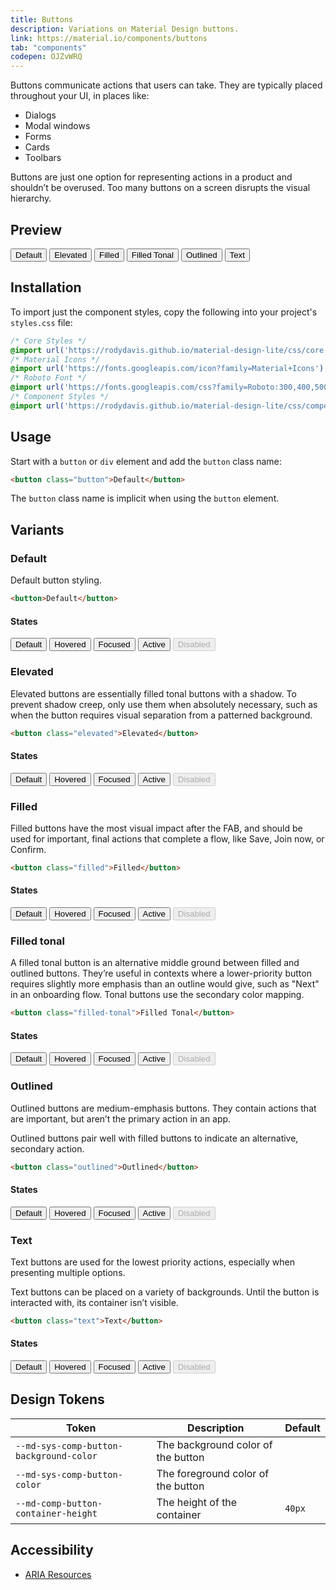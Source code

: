 ```yaml
---
title: Buttons
description: Variations on Material Design buttons.
link: https://material.io/components/buttons
tab: "components"
codepen: OJZvWRQ
---
```


Buttons communicate actions that users can take. They are typically placed throughout your UI, in places like:

- Dialogs
- Modal windows
- Forms
- Cards
- Toolbars

Buttons are just one option for representing actions in a product and shouldn’t be overused. Too many buttons on a screen disrupts the visual hierarchy.

## Preview

<div class="preview">
  <button>Default</button>
  <button class="elevated">Elevated</button>
  <button class="filled">Filled</button>
  <button class="filled-tonal">Filled Tonal</button>
  <button class="outlined">Outlined</button>
  <button class="text">Text</button>
</div>

## Installation

To import just the component styles, copy the following into your project's `styles.css` file:

```css
/* Core Styles */
@import url('https://rodydavis.github.io/material-design-lite/css/core.css');
/* Material Icons */
@import url('https://fonts.googleapis.com/icon?family=Material+Icons');
/* Roboto Font */
@import url('https://fonts.googleapis.com/css?family=Roboto:300,400,500,700&amp;display=swap');
/* Component Styles */
@import url('https://rodydavis.github.io/material-design-lite/css/components/button/style.css');
```

## Usage

Start with a `button` or `div` element and add the `button` class name:

```html
<button class="button">Default</button>
```

The `button` class name is implicit when using the `button` element.

## Variants

### Default

Default button styling.

```html
<button>Default</button>
```

#### States

<div class="preview">
  <button>Default</button>
  <button class="hover">Hovered</button>
  <button class="focus">Focused</button>
  <button class="active">Active</button>
  <button disabled>Disabled</button>
</div>

### Elevated

Elevated buttons are essentially filled tonal buttons with a shadow. To prevent shadow creep, only use them when absolutely necessary, such as when the button requires visual separation from a patterned background.

```html
<button class="elevated">Elevated</button>
```

#### States

<div class="preview">
  <button class="elevated">Default</button>
  <button class="elevated hover">Hovered</button>
  <button class="elevated focus">Focused</button>
  <button class="elevated active">Active</button>
  <button class="elevated" disabled>Disabled</button>
</div>

### Filled

Filled buttons have the most visual impact after the FAB, and should be used for important, final actions that complete a flow, like Save, Join now, or Confirm.

```html
<button class="filled">Filled</button>
```

#### States

<div class="preview">
  <button class="filled">Default</button>
  <button class="filled hover">Hovered</button>
  <button class="filled focus">Focused</button>
  <button class="filled active">Active</button>
  <button class="filled" disabled>Disabled</button>
</div>

### Filled tonal

A filled tonal button is an alternative middle ground between filled and outlined buttons. They’re useful in contexts where a lower-priority button requires slightly more emphasis than an outline would give, such as "Next" in an onboarding flow. Tonal buttons use the secondary color mapping.

```html
<button class="filled-tonal">Filled Tonal</button>
```

#### States

<div class="preview">
  <button class="filled-tonal">Default</button>
  <button class="filled-tonal hover">Hovered</button>
  <button class="filled-tonal focus">Focused</button>
  <button class="filled-tonal active">Active</button>
  <button class="filled-tonal" disabled>Disabled</button>
</div>

### Outlined

Outlined buttons are medium-emphasis buttons. They contain actions that are important, but aren’t the primary action in an app.

Outlined buttons pair well with filled buttons to indicate an alternative, secondary action.

```html
<button class="outlined">Outlined</button>
```

#### States

<div class="preview">
  <button class="outlined">Default</button>
  <button class="outlined hover">Hovered</button>
  <button class="outlined focus">Focused</button>
  <button class="outlined active">Active</button>
  <button class="outlined" disabled>Disabled</button>
</div>

### Text

Text buttons are used for the lowest priority actions, especially when presenting multiple options.

Text buttons can be placed on a variety of backgrounds. Until the button is interacted with, its container isn’t visible.

```html
<button class="text">Text</button>
```

#### States

<div class="preview">
  <button class="text">Default</button>
  <button class="text hover">Hovered</button>
  <button class="text focus">Focused</button>
  <button class="text active">Active</button>
  <button class="text" disabled>Disabled</button>
</div>

## Design Tokens

| Token                                   | Description                        | Default                                                                                   |
|-----------------------------------------|------------------------------------|-------------------------------------------------------------------------------------------|
| `--md-sys-comp-button-background-color` | The background color of the button | <div class="tooltip token-box color-surface" data-tooltip="--md-sys-color-surface"></div> |
| `--md-sys-comp-button-color`            | The foreground color of the button | <div class="tooltip token-box color-primary" data-tooltip="--md-sys-color-primary"></div> |
| `--md-comp-button-container-height` | The height of the container | `40px` |

## Accessibility

- [ARIA Resources](https://static.corp.google.com/ariablueprints/button/button.html)
